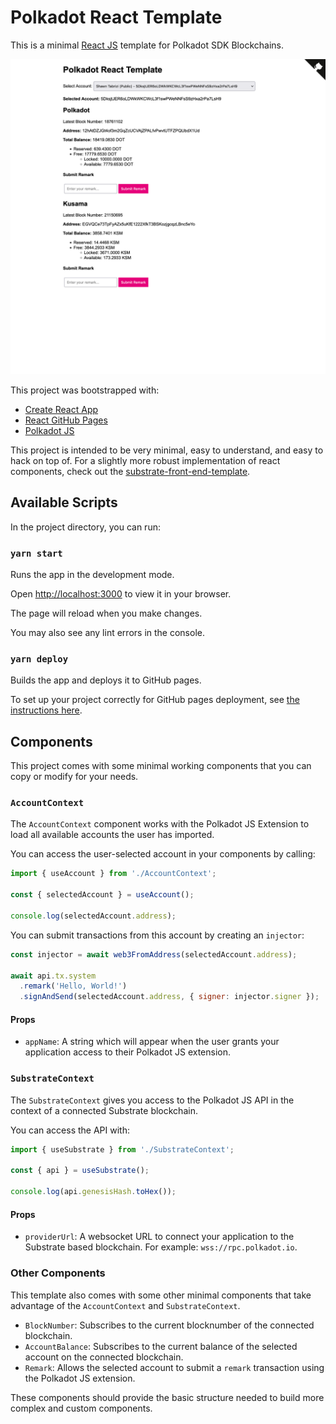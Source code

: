 # Polkadot React Template

This is a minimal [React JS](https://react.dev/) template for Polkadot SDK Blockchains.

![Substrate Balance Graph Screenshot](screenshot.png)

This project was bootstrapped with:

- [Create React App](https://github.com/facebook/create-react-app)
- [React GitHub Pages](https://github.com/gitname/react-gh-pages)
- [Polkadot JS](https://polkadot.js.org/)

This project is intended to be very minimal, easy to understand, and easy to hack on top of. For a slightly more robust implementation of react components, check out the [substrate-front-end-template](https://github.com/substrate-developer-hub/substrate-front-end-template).

## Available Scripts

In the project directory, you can run:

### `yarn start`

Runs the app in the development mode.

Open [http://localhost:3000](http://localhost:3000) to view it in your browser.

The page will reload when you make changes.

You may also see any lint errors in the console.

### `yarn deploy`

Builds the app and deploys it to GitHub pages.

To set up your project correctly for GitHub pages deployment, see [the instructions here](https://github.com/gitname/react-gh-pages).

## Components

This project comes with some minimal working components that you can copy or modify for your needs.

### `AccountContext`

The `AccountContext` component works with the Polkadot JS Extension to load all available accounts the user has imported.

You can access the user-selected account in your components by calling:

```js
import { useAccount } from './AccountContext';

const { selectedAccount } = useAccount();

console.log(selectedAccount.address);
```

You can submit transactions from this account by creating an `injector`:

```js
const injector = await web3FromAddress(selectedAccount.address);

await api.tx.system
  .remark('Hello, World!')
  .signAndSend(selectedAccount.address, { signer: injector.signer });
```

#### Props

- `appName`: A string which will appear when the user grants your application access to their Polkadot JS extension.

### `SubstrateContext`

The `SubstrateContext` gives you access to the Polkadot JS API in the context of a connected Substrate blockchain.

You can access the API with:

```js
import { useSubstrate } from './SubstrateContext';

const { api } = useSubstrate();

console.log(api.genesisHash.toHex());
```

#### Props

- `providerUrl`: A websocket URL to connect your application to the Substrate based blockchain. For example: `wss://rpc.polkadot.io`.

### Other Components

This template also comes with some other minimal components that take advantage of the `AccountContext` and `SubstrateContext`.

- `BlockNumber`: Subscribes to the current blocknumber of the connected blockchain.
- `AccountBalance`: Subscribes to the current balance of the selected account on the connected blockchain.
- `Remark`: Allows the selected account to submit a `remark` transaction using the Polkadot JS extension.

These components should provide the basic structure needed to build more complex and custom components.

